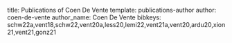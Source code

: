 title: Publications of Coen De Vente
template: publications-author
author: coen-de-vente
author_name: Coen De Vente
bibkeys: schw22a,vent18,schw22,vent20a,less20,lemi22,vent21a,vent20,ardu20,xion21,vent21,gonz21